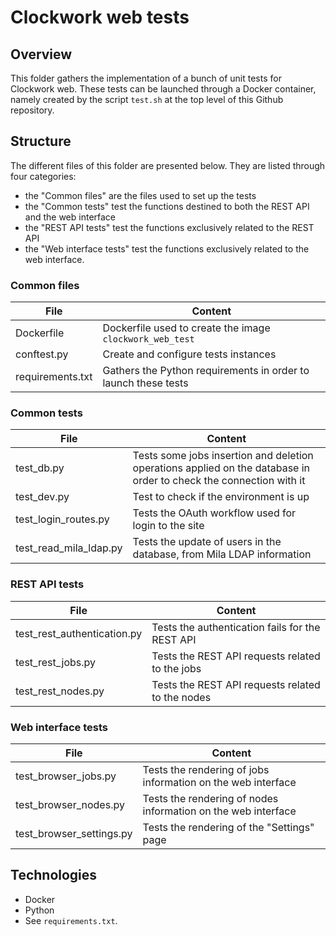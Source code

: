 # Clockwork web tests

## Overview

This folder gathers the implementation of a bunch of unit tests for Clockwork
web. These tests can be launched through a Docker
container, namely created by the script `test.sh` at the top level of this
Github repository.

## Structure

The different files of this folder are presented below. They are listed through
four categories:
* the "Common files" are the files used to set up the tests
* the "Common tests" test the functions destined to both the REST API
and the web interface
* the "REST API tests" test the functions exclusively related to the REST API
* the "Web interface tests" test the functions exclusively related to the web
interface.

### Common files

| File | Content |
| -- | -- |
| Dockerfile | Dockerfile used to create the image `clockwork_web_test` |
| conftest.py | Create and configure tests instances|
| requirements.txt | Gathers the Python requirements in order to launch these tests |

### Common tests

| File | Content |
| -- | -- |
| test_db.py | Tests some jobs insertion and deletion operations applied on the database in order to check the connection with it |
| test_dev.py | Test to check if the environment is up |
| test_login_routes.py | Tests the OAuth workflow used for login to the site |
| test_read_mila_ldap.py | Tests the update of users in the database, from Mila LDAP information |

### REST API tests

| File | Content |
| -- | -- |
| test_rest_authentication.py | Tests the authentication fails for the REST API |
| test_rest_jobs.py | Tests the REST API requests related to the jobs |
| test_rest_nodes.py | Tests the REST API requests related to the nodes |

### Web interface tests

| File | Content |
| -- | -- |
| test_browser_jobs.py | Tests the rendering of jobs information on the web interface |
| test_browser_nodes.py | Tests the rendering of nodes information on the web interface |
| test_browser_settings.py | Tests the rendering of the "Settings" page |

## Technologies

* Docker
* Python
* See `requirements.txt`.
